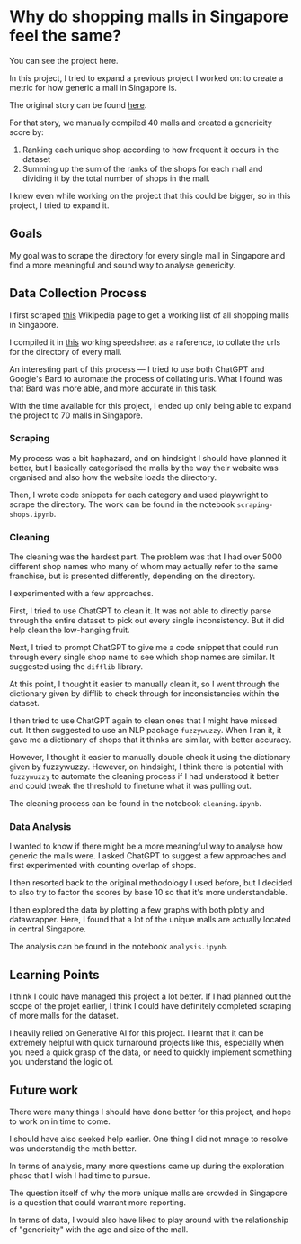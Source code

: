 # Why do shopping malls in Singapore feel the same?

You can see the project here.

In this project, I tried to expand a previous project I worked on: to create a metric for how generic a mall in Singapore is.

The original story can be found [here](https://www.youtube.com/watch?v=Sk0CPkw3gLE).

For that story, we manually compiled 40 malls and created a genericity score by:
1. Ranking each unique shop according to how frequent it occurs in the dataset
2. Summing up the sum of the ranks of the shops for each mall and dividing it by the total number of shops in the mall. 

I knew even while working on the project that this could be bigger, so in this project, I tried to expand it.

## Goals

My goal was to scrape the directory for every single mall in Singapore and find a more meaningful and sound way to analyse genericity.

## Data Collection Process

I first scraped [this](https://en.wikipedia.org/wiki/List_of_shopping_malls_in_Singapore) Wikipedia page to get a working list of all shopping malls in Singapore.

I compiled it in [this](https://docs.google.com/spreadsheets/d/16msvho3iAQKHhmkbKxsmO4RO9kTJ7fuCRvmWkvCpJ7I/edit?usp=sharing) working speedsheet as a raference, to collate the urls for the directory of every mall.

An interesting part of this process — I tried to use both ChatGPT and Google's Bard to automate the process of collating urls. What I found was that Bard was more able, and more accurate in this task.

With the time available for this project, I ended up only being able to expand the project to 70 malls in Singapore.

### Scraping

My process was a bit haphazard, and on hindsight I should have planned it better, but I basically categorised the malls by the way their website was organised and also how the website loads the directory. 

Then, I wrote code snippets for each category and used playwright to scrape the directory. The work can be found in the notebook `scraping-shops.ipynb`.

### Cleaning
The cleaning was the hardest part. The problem was that I had over 5000 different shop names who many of whom may actually refer to the same franchise, but is presented differently, depending on the directory. 

I experimented with a few approaches. 

First, I tried to use ChatGPT to clean it. It was not able to directly parse through the entire dataset to pick out every single inconsistency. But it did help clean the low-hanging fruit. 

Next, I tried to prompt ChatGPT to give me a code snippet that could run through every single shop name to see which shop names are similar. It suggested using the    `difflib` library. 

At this point, I thought it easier to manually clean it, so I went through the dictionary given by difflib to check through for inconsistencies within the dataset.

I then tried to use ChatGPT again to clean ones that I might have missed out. It then suggested to use an NLP package `fuzzywuzzy`. When I ran it, it gave me a dictionary of shops that it thinks are similar, with better accuracy. 

However, I thought it easier to manually double check it using the dictionary given by fuzzywuzzy. However, on hindsight, I think there is potential with `fuzzywuzzy` to automate the cleaning process if I had understood it better and could tweak the threshold to finetune what it was pulling out. 

The cleaning process can be found in the notebook `cleaning.ipynb`.

### Data Analysis
I wanted to know if there might be a more meaningful way to analyse how generic the malls were. I asked ChatGPT to suggest a few approaches and first experimented with counting overlap of shops. 

I then resorted back to the original methodology I used before, but I decided to also try to factor the scores by base 10 so that it's more understandable. 

I then explored the data by plotting a few graphs with both plotly and datawrapper. Here, I found that a lot of the unique malls are actually located in central Singapore. 

The analysis can be found in the notebook `analysis.ipynb`.

## Learning Points
I think I could have managed this project a lot better. If I had planned out the scope of the projet earlier, I think I could have definitely completed scraping of more malls for the dataset. 

I heavily relied on Generative AI for this project. I learnt that it can be extremely helpful with quick turnaround projects like this, especially when you need a quick grasp of the data, or need to quickly implement something you understand the logic of. 

## Future work
There were many things I should have done better for this project, and hope to work on in time to come.

I should have also seeked help earlier. One thing I did not mnage to resolve was understandig the math better. 

In terms of analysis, many more questions came up during the exploration phase that I wish I had time to pursue. 

The question itself of why the more unique malls are crowded in Singapore is a question that could warrant more reporting. 

In terms of data, I would also have liked to play around with the relationship of "genericity" with the age and size of the mall. 

